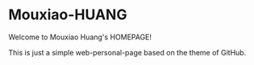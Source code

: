 # Mouxiao-HUANG
Welcome to Mouxiao Huang's HOMEPAGE!

This is just a simple web-personal-page based on the theme of GitHub.
